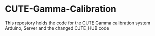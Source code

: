 # CUTE-Gamma-Calibration
This repostory holds the code for the CUTE Gamma calibration system Arduino, Server and the changed CUTE_HUB code
